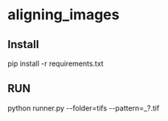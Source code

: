 # aligning_images

## Install

pip install -r requirements.txt


## RUN

python runner.py --folder=tifs --pattern=_?.tif
